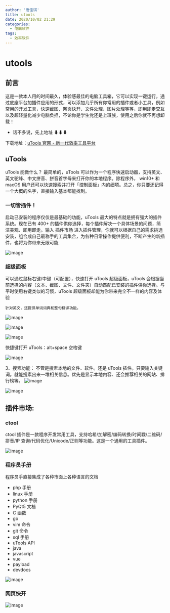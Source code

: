 ```yaml
---
author: '唐佳琪'
title: utools
date: 2020/10/02 21:29
categories:
  - 电脑软件
tags:
  - 效率软件
---
```


<BackTop />

# utools

## 前言

这是一款本人用的时间最久，体验感最佳的电脑工具箱，它可以实现一键运行，通过底座平台加插件应用的形式，可以添加几乎所有你常用的插件或者小工具，例如常用的开发工具，快速截图、网页快开、文件处理、图片处理等等，即用即走交互以及超轻量化减少电脑负担，不论你是学生党还是上班族，使用之后你就不再想卸载！

- 话不多说，先上地址 ⬇⬇⬇

下载地址：[uTools 官网 - 新一代效率工具平台](https://www.u.tools/)

## uTools

uTools 能做什么？
最简单的，uTools 可以作为一个程序快速启动器，支持英文、英文驼峰、中文拼音、拼音首字母来打开你的本地程序。除程序外， win10+ 和 macOS 用户还可以快速搜索并打开「控制面板」内的细项。总之，你只要还记得一个大概的名字，直接输入基本都能找到。

### 一切皆插件！

启动已安装的程序仅仅是最基础的功能，uTools 最大的特点就是拥有强大的插件系统。现在已有 400+ 的插件供你选择，每个插件解决一个具体场景的问题，简洁美观、即用即走。输入 插件市场 进入插件管理，你就可以根据自己的需求挑选安装，组合成自己最称手的工具集合，为各种日常操作提供便利，不断产生的新插件，也将为你带来无限可能

![image](images/image.png)

### 超级面板

可以通过鼠标右键/中键（可配置），快速打开 uTools 超级面板，uTools 会根据当前选择的内容（文本、截图、文件、文件夹）自动匹配已安装的插件供你选择。与平时使用右键类似的习惯，uTools 超级面板却能为你带来完全不一样的内容及体验

```
针对英文，还提供单词词典和整句翻译功能。
```

![image](images/image1.png)

![image](images/image2.png)

![image](images/image3.png)

快捷键打开 uTools：alt+space 空格键

![image](images/image4.png)

3、搜素功能：
不管是搜素本地的文件、软件。还是 uTools 插件。只要输入关键词。就能搜素出来一堆相关信息。优先是显示本地内容、还会推荐相关的网站、排行榜等。
![image](images/image5.png)

![image](images/image6.png)

## 插件市场:

### ctool

ctool 插件是一款程序开发常用工具，支持哈希/加解密/编码转换/时间戳/二维码/拼音/IP 查询/代码优化/Unicode/正则等功能。这是一个通用的工具插件。

![image](images/image7.png)

### 程序员手册

程序员手直接集成了各种市面上各种语言的文档

- php 手册
- linux 手册
- python 手册
- PyQt5 文档
- C 函数
- go
- vim 命令
- git 命令
- sql 手册
- uTools API
- java
- javascript
- vue
- payload
- devdocs

![image](images/image8.png)

### 网页快开

![image](images/image9.png)
